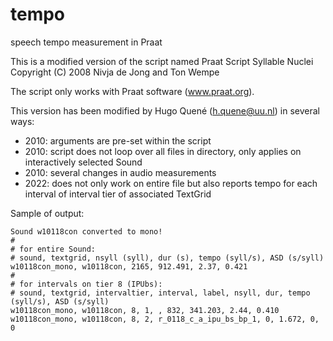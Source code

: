 # tempo

speech tempo measurement in Praat

This is a modified version of the script named Praat Script Syllable Nuclei 
Copyright (C) 2008  Nivja de Jong and Ton Wempe

The script only works with Praat software (www.praat.org). 

This version has been modified by Hugo Quené (h.quene@uu.nl) in several ways:
- 2010: arguments are pre-set within the script
- 2010: script does not loop over all files in directory, only applies on interactively selected Sound
- 2010: several changes in audio measurements
- 2022: does not only work on entire file but also reports tempo for each interval of interval tier of associated TextGrid

Sample of output:

```
Sound w10118con converted to mono!
# 
# for entire Sound:
# sound, textgrid, nsyll (syll), dur (s), tempo (syll/s), ASD (s/syll)
w10118con_mono, w10118con, 2165, 912.491, 2.37, 0.421
# 
# for intervals on tier 8 (IPUbs):
# sound, textgrid, intervaltier, interval, label, nsyll, dur, tempo (syll/s), ASD (s/syll)
w10118con_mono, w10118con, 8, 1, , 832, 341.203, 2.44, 0.410
w10118con_mono, w10118con, 8, 2, r_0118_c_a_ipu_bs_bp_1, 0, 1.672, 0, 0
```
